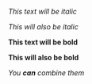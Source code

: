 *This text will be italic*

_This will also be italic_

**This text will be bold**

__This will also be bold__

*You **can** combine them*
